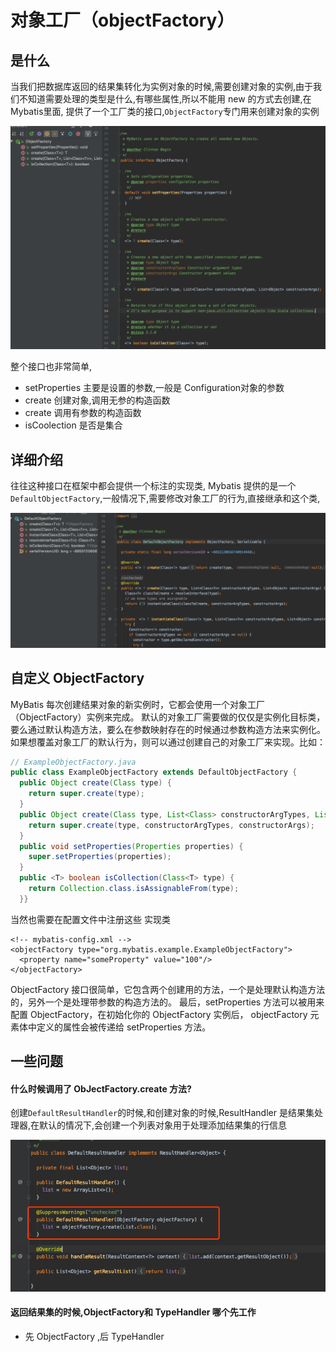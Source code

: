# 对象工厂（objectFactory）

## 是什么

当我们把数据库返回的结果集转化为实例对象的时候,需要创建对象的实例,由于我们不知道需要处理的类型是什么,有哪些属性,所以不能用 new 的方式去创建,在 Mybatis里面, 提供了一个工厂类的接口,`ObjectFactory`专门用来创建对象的实例

![image-20200221134231459](../../assets/image-20200221134231459.png)

整个接口也非常简单,

- setProperties 主要是设置的参数,一般是 Configuration对象的参数
- create 创建对象,调用无参的构造函数
- create 调用有参数的构造函数
- isCoolection 是否是集合



## 详细介绍

往往这种接口在框架中都会提供一个标注的实现类, Mybatis 提供的是一个`DefaultObjectFactory`,一般情况下,需要修改对象工厂的行为,直接继承和这个类,

![image-20200221134441354](../../assets/image-20200221134441354.png)



## 自定义 ObjectFactory

MyBatis 每次创建结果对象的新实例时，它都会使用一个对象工厂（ObjectFactory）实例来完成。 默认的对象工厂需要做的仅仅是实例化目标类，要么通过默认构造方法，要么在参数映射存在的时候通过参数构造方法来实例化。 如果想覆盖对象工厂的默认行为，则可以通过创建自己的对象工厂来实现。比如：

```java
// ExampleObjectFactory.java
public class ExampleObjectFactory extends DefaultObjectFactory {
  public Object create(Class type) {
    return super.create(type);
  }
  public Object create(Class type, List<Class> constructorArgTypes, List<Object> constructorArgs) {
    return super.create(type, constructorArgTypes, constructorArgs);
  }
  public void setProperties(Properties properties) {
    super.setProperties(properties);
  }
  public <T> boolean isCollection(Class<T> type) {
    return Collection.class.isAssignableFrom(type);
  }}

```

当然也需要在配置文件中注册这些 实现类

```
<!-- mybatis-config.xml -->
<objectFactory type="org.mybatis.example.ExampleObjectFactory">
  <property name="someProperty" value="100"/>
</objectFactory>
```



ObjectFactory 接口很简单，它包含两个创建用的方法，一个是处理默认构造方法的，另外一个是处理带参数的构造方法的。 最后，setProperties 方法可以被用来配置 ObjectFactory，在初始化你的 ObjectFactory 实例后， objectFactory 元素体中定义的属性会被传递给 setProperties 方法。

## 一些问题

#### 什么时候调用了 ObJectFactory.create 方法?

创建`DefaultResultHandler`的时候,和创建对象的时候,ResultHandler 是结果集处理器,在默认的情况下,会创建一个列表对象用于处理添加结果集的行信息

![image-20200221134816620](../../assets/image-20200221134816620.png)

#### 返回结果集的时候,ObjectFactory和 TypeHandler 哪个先工作

- 先 ObjectFactory ,后 TypeHandler